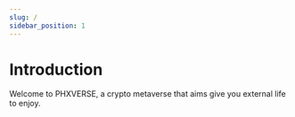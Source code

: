 ```yaml
---
slug: /
sidebar_position: 1
---
```


# Introduction

Welcome to PHXVERSE, a crypto metaverse that aims give you external life to enjoy.
